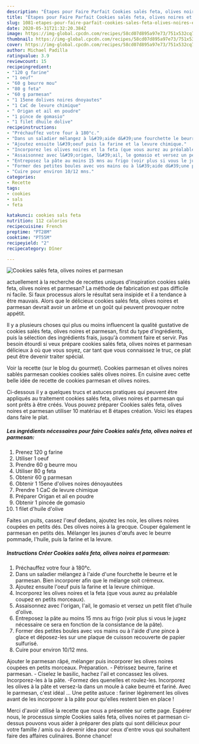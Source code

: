 ```yaml
---
description: "Étapes pour Faire Parfait Cookies salés feta, olives noires et parmesan"
title: "Étapes pour Faire Parfait Cookies salés feta, olives noires et parmesan"
slug: 1081-etapes-pour-faire-parfait-cookies-sales-feta-olives-noires-et-parmesan
date: 2020-05-31T21:32:20.384Z
image: https://img-global.cpcdn.com/recipes/58cd07d895a97e73/751x532cq70/cookies-sales-feta-olives-noires-et-parmesan-photo-principale-de-la-recette.jpg
thumbnail: https://img-global.cpcdn.com/recipes/58cd07d895a97e73/751x532cq70/cookies-sales-feta-olives-noires-et-parmesan-photo-principale-de-la-recette.jpg
cover: https://img-global.cpcdn.com/recipes/58cd07d895a97e73/751x532cq70/cookies-sales-feta-olives-noires-et-parmesan-photo-principale-de-la-recette.jpg
author: Michael Padilla
ratingvalue: 3.9
reviewcount: 15
recipeingredient:
- "120 g farine"
- "1 oeuf"
- "60 g beurre mou"
- "80 g feta"
- "60 g parmesan"
- "1 15ene dolives noires dnoyautes"
- "1 CaC de levure chimique"
- " Origan et ail en poudre"
- "1 pince de gomasio"
- "1 filet dhuile dolive"
recipeinstructions:
- "Préchauffez votre four à 180°c."
- "Dans un saladier mélangez à l&#39;aide d&#39;une fourchette le beurre et le parmesan. Bien incorporer afin que le mélange soit crémeux."
- "Ajoutez ensuite l&#39;oeuf puis la farine et la levure chimique."
- "Incorporez les olives noires et la feta (que vous aurez au préalable coupez en petits morceaux)."
- "Assaisonnez avec l&#39;origan, l&#39;ail, le gomasio et versez un petit filet d&#39;huile d&#39;olive."
- "Entreposez la pâte au moins 15 mns au frigo (voir plus si vous le jugez nécessaire ce sera en fonction de la consistance de la pâte)."
- "Former des petites boules avec vos mains ou à l&#39;aide d&#39;une pince à glace et déposez-les sur une plaque de cuisson recouverte de papier sulfurisé."
- "Cuire pour environ 10/12 mns."
categories:
- Recette
tags:
- cookies
- sals
- feta

katakunci: cookies sals feta 
nutrition: 112 calories
recipecuisine: French
preptime: "PT28M"
cooktime: "PT55M"
recipeyield: "2"
recipecategory: Dîner

---
```



![Cookies salés feta, olives noires et parmesan](https://img-global.cpcdn.com/recipes/58cd07d895a97e73/751x532cq70/cookies-sales-feta-olives-noires-et-parmesan-photo-principale-de-la-recette.jpg)

actuellement à la recherche de recettes uniques d'inspiration cookies salés feta, olives noires et parmesan? La méthode de fabrication est pas difficile ni facile. Si faux processus alors le résultat sera insipide et il a tendance à être mauvais. Alors que le délicieux cookies salés feta, olives noires et parmesan devrait avoir un arôme et un goût qui peuvent provoquer notre appétit.

Il y a plusieurs choses qui plus ou moins influencent la qualité gustative de cookies salés feta, olives noires et parmesan, first du type d'ingrédients, puis la sélection des ingrédients frais, jusqu'à comment faire et servir. Pas besoin étourdi si veux prépare cookies salés feta, olives noires et parmesan délicieux à où que vous soyez, car tant que vous connaissez le truc, ce plat peut être devenir traiter spécial.

Voir la recette (sur le blog du gourmet). Cookies parmesan et olives noires sablés parmesan cookies cookies salés olives noires. En cuisine avec cette belle idée de recette de cookies parmesan et olives noires.


Ci-dessous il y a quelques trucs et astuces pratiques qui peuvent être appliqués au traitement cookies salés feta, olives noires et parmesan qui sont prêts à être créés. Vous pouvez préparer Cookies salés feta, olives noires et parmesan utiliser 10 matériau et 8 étapes création. Voici les étapes dans faire le plat.

<!--inarticleads1-->

##### Les ingrédients nécessaires pour faire Cookies salés feta, olives noires et parmesan:

1. Prenez 120 g farine
1. Utiliser 1 oeuf
1. Prendre 60 g beurre mou
1. Utiliser 80 g feta
1. Obtenir 60 g parmesan
1. Obtenir 1 15ene d&#39;olives noires dénoyautées
1. Prendre 1 CaC de levure chimique
1. Préparer  Origan et ail en poudre
1. Obtenir 1 pincée de gomasio
1.  1 filet d&#39;huile d&#39;olive


Faites un puits, cassez l&#39;œuf dedans, ajoutez les noix, les olives noires coupées en petits dés. Des olives noires à la grecque. Couper également le parmesan en petits dés. Mélanger les jaunes d&#39;œufs avec le beurre pommade, l&#39;huile, puis la farine et la levure. 

<!--inarticleads2-->

##### Instructions Créer Cookies salés feta, olives noires et parmesan:

1. Préchauffez votre four à 180°c.
1. Dans un saladier mélangez à l&#39;aide d&#39;une fourchette le beurre et le parmesan. Bien incorporer afin que le mélange soit crémeux.
1. Ajoutez ensuite l&#39;oeuf puis la farine et la levure chimique.
1. Incorporez les olives noires et la feta (que vous aurez au préalable coupez en petits morceaux).
1. Assaisonnez avec l&#39;origan, l&#39;ail, le gomasio et versez un petit filet d&#39;huile d&#39;olive.
1. Entreposez la pâte au moins 15 mns au frigo (voir plus si vous le jugez nécessaire ce sera en fonction de la consistance de la pâte).
1. Former des petites boules avec vos mains ou à l&#39;aide d&#39;une pince à glace et déposez-les sur une plaque de cuisson recouverte de papier sulfurisé.
1. Cuire pour environ 10/12 mns.


Ajouter le parmesan râpé, mélanger puis incorporer les olives noires coupées en petits morceaux. Préparation. - Pétrissez beurre, farine et parmesan. - Ciselez le basilic, hachez l&#39;ail et concassez les olives. Incorporez-les à la pâte. -Formez des quenelles et roulez-les. Incorporez les olives à la pâte et versez-la dans un moule à cake beurré et fariné. Avec le parmesan, c&#39;est idéal … Une petite astuce : fariner légèrement les olives avant de les incorporer à la pâte pour qu&#39;elles restent bien en place ! 


Merci d'avoir utilisé la recette que nous a présentée sur cette page. Espérer nous, le processus simple Cookies salés feta, olives noires et parmesan ci-dessus pouvons vous aider à préparer des plats qui sont délicieux pour votre famille / amis ou à devenir idea pour ceux d'entre vous qui souhaitent faire des affaires culinaires. Bonne chance!
